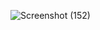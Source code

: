 
![Screenshot (152)](https://user-images.githubusercontent.com/90249750/200841906-2dab645a-240b-4f9f-9007-aec9a63b642a.png)
